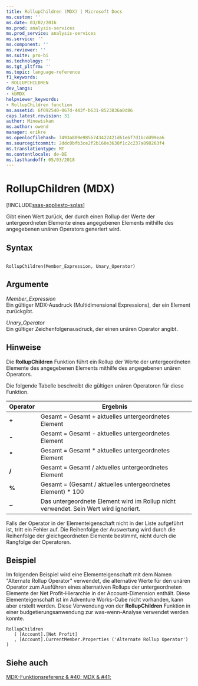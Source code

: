 ```yaml
---
title: RollupChildren (MDX) | Microsoft Docs
ms.custom: ''
ms.date: 03/02/2016
ms.prod: analysis-services
ms.prod_service: analysis-services
ms.service: ''
ms.component: ''
ms.reviewer: ''
ms.suite: pro-bi
ms.technology: ''
ms.tgt_pltfrm: ''
ms.topic: language-reference
f1_keywords:
- ROLLUPCHILDREN
dev_langs:
- kbMDX
helpviewer_keywords:
- RollupChildren function
ms.assetid: 6f092540-067d-443f-b631-8523836a0d86
caps.latest.revision: 31
author: Minewiskan
ms.author: owend
manager: erikre
ms.openlocfilehash: 7493a809e9856743422421d61e6f7d1bcdd99ea6
ms.sourcegitcommit: 2ddc0bfb3ce2f2b160e3638f1c2c237a898263f4
ms.translationtype: MT
ms.contentlocale: de-DE
ms.lasthandoff: 05/03/2018
---
```

# <a name="rollupchildren-mdx"></a>RollupChildren (MDX)
[!INCLUDE[ssas-appliesto-sqlas](../includes/ssas-appliesto-sqlas.md)]

  Gibt einen Wert zurück, der durch einen Rollup der Werte der untergeordneten Elemente eines angegebenen Elements mithilfe des angegebenen unären Operators generiert wird.  
  
## <a name="syntax"></a>Syntax  
  
```  
  
RollupChildren(Member_Expression, Unary_Operator)   
```  
  
## <a name="arguments"></a>Argumente  
 *Member_Expression*  
 Ein gültiger MDX-Ausdruck (Multidimensional Expressions), der ein Element zurückgibt.  
  
 *Unary_Operator*  
 Ein gültiger Zeichenfolgenausdruck, der einen unären Operator angibt.  
  
## <a name="remarks"></a>Hinweise  
 Die **RollupChildren** Funktion führt ein Rollup der Werte der untergeordneten Elemente des angegebenen Elements mithilfe des angegebenen unären Operators.  
  
 Die folgende Tabelle beschreibt die gültigen unären Operatoren für diese Funktion.  
  
|Operator|Ergebnis|  
|--------------|------------|  
|**+**|Gesamt = Gesamt + aktuelles untergeordnetes Element|  
|**-**|Gesamt = Gesamt - aktuelles untergeordnetes Element|  
|**\***|Gesamt = Gesamt * aktuelles untergeordnetes Element|  
|**/**|Gesamt = Gesamt / aktuelles untergeordnetes Element|  
|**%**|Gesamt = (Gesamt / aktuelles untergeordnetes Element) * 100|  
|**~**|Das untergeordnete Element wird im Rollup nicht verwendet. Sein Wert wird ignoriert.|  
  
 Falls der Operator in der Elementeigenschaft nicht in der Liste aufgeführt ist, tritt ein Fehler auf. Die Reihenfolge der Auswertung wird durch die Reihenfolge der gleichgeordneten Elemente bestimmt, nicht durch die Rangfolge der Operatoren.  
  
## <a name="example"></a>Beispiel  
 Im folgenden Beispiel wird eine Elementeigenschaft mit dem Namen "Alternate Rollup Operator" verwendet, die alternative Werte für den unären Operator zum Ausführen eines alternativen Rollups der untergeordneten Elemente der Net Profit-Hierarchie in der Account-Dimension enthält. Diese Elementeigenschaft ist im Adventure Works-Cube nicht vorhanden, kann aber erstellt werden. Diese Verwendung von der **RollupChildren** Funktion in einer budgetierungsanwendung zur was-wenn-Analyse verwendet werden konnte.  
  
```  
RollupChildren  
   ( [Account].[Net Profit]  
   , [Account].CurrentMember.Properties ('Alternate Rollup Operator') )  
```  
  
## <a name="see-also"></a>Siehe auch  
 [MDX-Funktionsreferenz & #40; MDX & #41;](../mdx/mdx-function-reference-mdx.md)  
  
  
